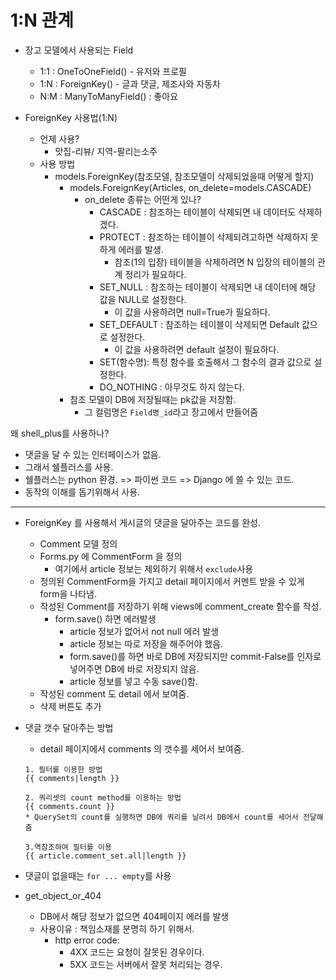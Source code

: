 # 1:N 관계

* 장고 모델에서 사용되는 Field
  * 1:1 : OneToOneField() - 유저와 프로필
  * 1:N : ForeignKey() - 글과 댓글, 제조사와 자동차
  * N:M : ManyToManyField() : 좋아요



* ForeignKey 사용법(1:N)
  * 언제 사용?
    * 맛집-리뷰/ 지역-팔리는소주
  * 사용 방법
    * models.ForeignKey(참조모델, 참조모델이 삭제되었을때 어떻게 할지)
      * models.ForeignKey(Articles, on_delete=models.CASCADE)
        * on_delete 종류는 어떤게 있나?
          * CASCADE : 참조하는 테이블이 삭제되면 내 데이터도 삭제하겠다.
          * PROTECT : 참조하는 테이블이 삭제되려고하면 삭제하지 못하게 에러를 발생.
            * 참조(1의 입장) 테이블을 삭제하려면 N 입장의 테이블의 관계 정리가 필요하다. 
          * SET_NULL : 참조하는 테이블이 삭제되면 내 데이터에 해당 값을 NULL로 설정한다. 
            * 이 값을 사용하려면 null=True가 필요하다.
          * SET_DEFAULT : 참조하는 테이블이 삭제되면 Default 값으로 설정한다. 
            * 이 값을 사용하려면 default 설정이 필요하다. 
          * SET(함수명): 특정 함수를 호출해서 그 함수의 결과 값으로 설정한다.
          * DO_NOTHING : 아무것도 하지 않는다. 
      * 참조 모델이 DB에 저장될때는 pk값을 저장함.
        * 그 컬럼명은 `Field명_id`라고 장고에서 만들어줌







왜 shell_plus를 사용하나?

* 댓글을 달 수 있는 인터페이스가 없음. 
* 그래서 쉘플러스를 사용.
* 쉘플러스는 python 환경. => 파이썬 코드 => Django 에 쓸 수 있는 코드.
* 동작의 이해를 돕기위해서 사용.









------

* ForeignKey 를 사용해서 게시글의 댓글을 달아주는 코드를 완성.
  * Comment 모델 정의 
  * Forms.py 에 CommentForm 을 정의 
    * 여기에서 article 정보는 제외하기 위해서 `exclude`사용
  * 정의된 CommentForm을 가지고 detail 페이지에서 커멘트 받을 수 있게 form을 나타냄.
  * 작성된 Comment를 저장하기 위해 views에 comment_create 함수를 작성.
    * form.save() 하면 에러발생
      * article 정보가 없어서 not null 에러 발생
      * article 정보는 따로 저장을 해주어야 했음.
      * form.save()를 하면 바로 DB에 저장되지만 commit-False를 인자로 넣어주면 DB에 바로 저장되지 않음.
      * article 정보를 넣고 수동 save()함.
  * 작성된 comment 도 detail 에서 보여줌.
  * 삭제 버튼도 추가





* 댓글 갯수 달아주는 방법

  * detail 페이지에서 comments 의 갯수를 세어서 보여줌.

  ```django
  1. 필터를 이용한 방법 
  {{ comments|length }}
  
  2. 쿼리셋의 count method를 이용하는 방법
  {{ comments.count }}
  * QuerySet의 count를 실행하면 DB에 쿼리를 날려서 DB에서 count를 세어서 전달해줌
  
  3.역참조하여 필터를 이용
  {{ article.comment_set.all|length }}
  ```

* 댓글이 없을때는 `for ... empty`를 사용
* get_object_or_404
  * DB에서 해당 정보가 없으면 404페이지 에러를 발생
  * 사용이유 : 책임소재를 분명히 하기 위해서.
    * http error code: 
      * 4XX 코드는 요청이 잘못된 경우이다.
      * 5XX 코드는 서버에서 잘못 처리되는 경우.